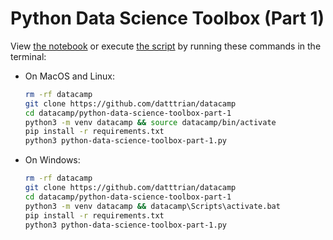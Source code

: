 # Python Data Science Toolbox (Part 1)

View [the notebook](python-data-science-toolbox-part-1.ipynb) or execute [the script](python-data-science-toolbox-part-1.py) by running these commands in the terminal:

- On MacOS and Linux:

    ``` bash
    rm -rf datacamp
    git clone https://github.com/datttrian/datacamp
    cd datacamp/python-data-science-toolbox-part-1
    python3 -m venv datacamp && source datacamp/bin/activate
    pip install -r requirements.txt
    python3 python-data-science-toolbox-part-1.py
    ```

- On Windows:

    ``` bash
    rm -rf datacamp
    git clone https://github.com/datttrian/datacamp
    cd datacamp/python-data-science-toolbox-part-1
    python3 -m venv datacamp && datacamp\Scripts\activate.bat
    pip install -r requirements.txt
    python3 python-data-science-toolbox-part-1.py
    ```
